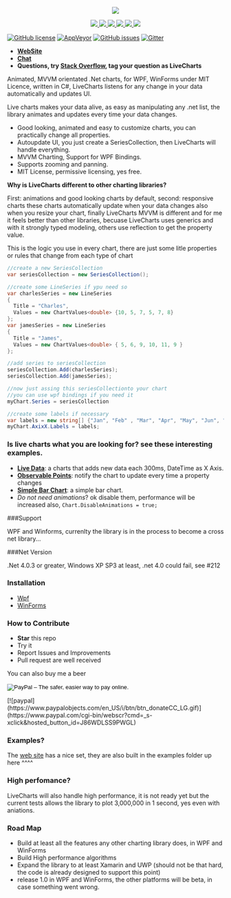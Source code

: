 <p align="center">
  <a href="http://lvcharts.net/"><img src="http://lvcharts.net/Content/Images/Logos/LiveChartsLogo.png" /></a>
</p>

<p align="center">
  
  <a href="http://lvcharts.net/App/examples/wpf/Constant%20Changes">
    <img src="https://cloud.githubusercontent.com/assets/10853349/15808855/3b93ee82-2b48-11e6-946c-b064e7e1d1f2.gif" />
  </a>
  <a href="http://lvcharts.net/App/examples/wpf/Doughnut%20Chart">
    <img src="https://cloud.githubusercontent.com/assets/10853349/15808857/3b9f0024-2b48-11e6-87fa-f52f1c2458b4.gif" />
  </a>
  <a href="http://lvcharts.net/App/examples/wpf/IObservableChartPoint">
    <img src="https://cloud.githubusercontent.com/assets/10853349/15808859/3ba1c638-2b48-11e6-830f-822e37b74b91.gif" />
  </a>
  <a href="http://lvcharts.net/App/examples/wpf/180%20Gauge">
    <img src="https://cloud.githubusercontent.com/assets/10853349/15808856/3b9499ae-2b48-11e6-91a8-f74f6a1fd6dc.gif" />
  </a>
  <a href="http://lvcharts.net/App/examples/wpf/Zooming%20and%20panning">
    <img src="https://cloud.githubusercontent.com/assets/10853349/15808858/3ba164cc-2b48-11e6-9390-057b80ed92fb.gif" />
  </a>
  <a href="http://lvcharts.net/App/examples/wpf/Bubble%20Chart">
    <img src="https://cloud.githubusercontent.com/assets/10853349/15808860/3ba2da78-2b48-11e6-9599-aca30ea61ae2.gif" />
  </a>
</p>

[![GitHub license](https://img.shields.io/github/license/beto-rodriguez/Live-Charts.svg?style=flat-square)](https://github.com/beto-rodriguez/Live-Charts/blob/master/LICENSE.TXT)
[![AppVeyor](https://ci.appveyor.com/api/projects/status/707m8sye0ggbfrcq)](https://ci.appveyor.com/project/beto-rodriguez/live-charts)
[![GitHub issues](https://img.shields.io/github/issues/beto-rodriguez/Live-Charts.svg?style=flat-square)](https://github.com/beto-rodriguez/Live-Charts/issues)
[![Gitter](https://img.shields.io/gitter/room/beto-rodriguez/Live-Charts.svg?style=flat-square)](https://gitter.im/beto-rodriguez/Live-Charts?utm_source=badge&utm_medium=badge&utm_campaign=pr-badge&utm_content=badge)

* **[WebSite](http://lvcharts.net/)**
* **[Chat](https://gitter.im/beto-rodriguez/Live-Charts)**
* **Questions, try [Stack Overflow](http://stackoverflow.com/), tag your question as LiveCharts**

Animated, MVVM orientated .Net charts, for WPF, WinForms under MIT Licence, written in C#, LiveCharts listens for any change in your data automatically and updates UI.

Live charts makes your data alive, as easy as manipulating any .net list, the library animates and updates every time your data changes.

 - Good looking, animated and easy to customize charts, you can practically change all properties.
 - Autoupdate UI, you just create a SeriesCollection, then LiveCharts will handle everything.
 - MVVM Charting, Support for WPF Bindings.
 - Supports zooming and panning.
 - MIT License, permissive licensing, yes free.
 
**Why is LiveCharts different to other charting libraries?**

First: animations and good looking charts by default, second: responsive charts these charts automatically update when your data changes also when you resize your chart, finally LiveCharts MVVM is different and for me it feels better than other libraries, becuase LiveCharts uses generics and with it strongly typed modeling, others use reflection to get the property value.

This is the logic you use in every chart, there are just some litle properties or rules that change from each type of chart

```c#
//create a new SeriesCollection
var seriesCollection = new SeriesCollection();

//create some LineSeries if ypu need so
var charlesSeries = new LineSeries
{
  Title = "Charles",
  Values = new ChartValues<double> {10, 5, 7, 5, 7, 8}
};
var jamesSeries = new LineSeries
{
  Title = "James",
  Values = new ChartValues<double> { 5, 6, 9, 10, 11, 9 }
};

//add series to seriesCollection
seriesCollection.Add(charlesSeries);
seriesCollection.Add(jamesSeries);

//now just assing this seriesCollectionto your chart
//you can use wpf bindings if you need it
myChart.Series = seriesCollection

//create some labels if necessary
var labels = new string[] {"Jan", "Feb" , "Mar", "Apr", "May", "Jun", "Jul", "Ago", "Sep", "Oct", "Nov", "Dec"};
myChart.AxixX.Labels = labels;
```

### Is live charts what you are looking for? see these interesting examples.

* **[Live Data](http://lvcharts.net/App/examples/wpf/Constant%20Changes)**: a charts that adds new data each 300ms, DateTime as X Axis.
* **[Observable Points](http://lvcharts.net/App/examples/v1/wpf/IObservableChartPoint)**: notify the chart to update every time a property changes
* **[Simple Bar Chart](http://lvcharts.net/App/examples/wpf/Basic%20Column)**: a simple bar chart.
* *Do not need animations*? ok disable them, performance will be increased also, `Chart.DisableAnimations = true;`

###Support

WPF and Winforms, currenlty the library is in the process to become a cross net library...

###Net Version

.Net 4.0.3 or greater, Windows XP SP3 at least, .net 4.0 could fail, see #212

### Installation

* [Wpf](http://lvcharts.net/App/examples/wpf/Install)
* [WinForms](http://lvcharts.net/App/examples/wf/Install)

### How to Contribute

* **Star** this repo
* Try it
* Report Issues and Improvements
* Pull request are well received

You can also buy me a beer

<form action="https://www.paypal.com/cgi-bin/webscr" method="post" target="_top">
<input type="hidden" name="cmd" value="_s-xclick">
<input type="hidden" name="hosted_button_id" value="J86WDLSS9PWGL">
<input type="image" src="https://www.paypalobjects.com/en_GB/i/btn/btn_donate_LG.gif" border="0" name="submit" alt="PayPal – The safer, easier way to pay online.">
<img alt="" border="0" src="https://www.paypalobjects.com/es_XC/i/scr/pixel.gif" width="1" height="1">
</form>
[![paypal](https://www.paypalobjects.com/en_US/i/btn/btn_donateCC_LG.gif)](https://www.paypal.com/cgi-bin/webscr?cmd=_s-xclick&hosted_button_id=J86WDLSS9PWGL)

### Examples?

The [web site](http://lvcharts.net/App/examples/wpf/start) has a nice set, they are also built in the examples folder up here ^^^^

### High perfomance?

LiveCharts will also handle high performance, it is not ready yet but the current tests allows the library to plot 3,000,000 in 1 second, yes even with aniations.

### Road Map

* Build at least all the features any other charting library does, in WPF and WinForms
* Build High performance algorithms
* Expand the library to at least Xamarin and UWP (should not be that hard, the code is already designed to support this point)
* release 1.0 in WPF and WinForms, the other platforms will be beta, in case something went wrong.
